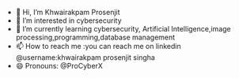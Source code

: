 - 👋 Hi, I’m Khwairakpam Prosenjit
- 👀 I’m interested in cybersecurity
- 🌱 I’m currently learning cybersecurity, Artificial Intelligence,image processing,programming,database management
- 📫 How to reach me :you can reach me on linkedin @username:khwairakpam prosenjit singha
- 😄 Pronouns: @ProCyberX

<!---
ProCyberX/ProCyberX is a ✨ special ✨ repository because its `README.md` (this file) appears on your GitHub profile.
You can click the Preview link to take a look at your changes.
--->
